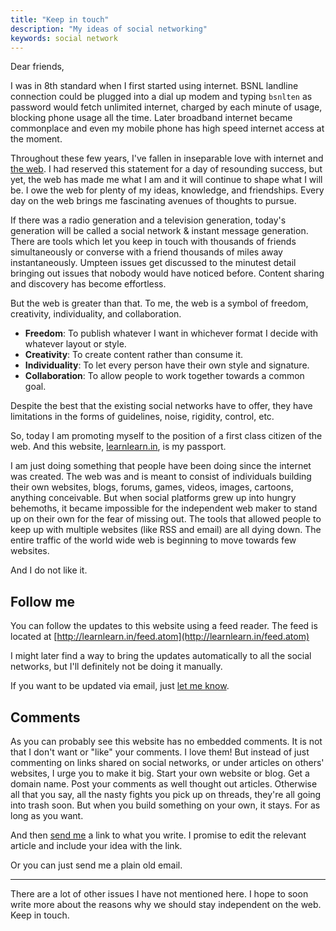 ```yaml
---
title: "Keep in touch"
description: "My ideas of social networking"
keywords: social network
---
```

Dear friends,

I was in 8th standard when I first started using internet. BSNL landline connection could be plugged into a dial up modem and typing `bsnlten` as password would fetch unlimited internet, charged by each minute of usage, blocking phone usage all the time. Later broadband internet became commonplace and even my mobile phone has high speed internet access at the moment.

Throughout these few years, I've fallen in inseparable love with internet and [the web](/web/). I had reserved this statement for a day of resounding success, but yet, the web has made me what I am and it will continue to shape what I will be. I owe the web for plenty of my ideas, knowledge, and friendships. Every day on the web brings me fascinating avenues of thoughts to pursue.

If there was a radio generation and a television generation, today's generation will be called a social network & instant message generation. There are tools which let you keep in touch with thousands of friends simultaneously or converse with a friend thousands of miles away instantaneously. Umpteen issues get discussed to the minutest detail bringing out issues that nobody would have noticed before. Content sharing and discovery has become effortless.

But the web is greater than that. To me, the web is a symbol of freedom, creativity, individuality, and collaboration.

* **Freedom**: To publish whatever I want in whichever format I decide with whatever layout or style.
* **Creativity**: To create content rather than consume it.
* **Individuality**: To let every person have their own style and signature.
* **Collaboration**: To allow people to work together towards a common goal.

Despite the best that the existing social networks have to offer, they have limitations in the forms of guidelines, noise, rigidity, control, etc.

So, today I am promoting myself to the position of a first class citizen of the web. And this website, [learnlearn.in](http://learnlearn.in), is my passport.

I am just doing something that people have been doing since the internet was created. The web was and is meant to consist of individuals building their own websites, blogs, forums, games, videos, images, cartoons, anything conceivable. But when social platforms grew up into hungry behemoths, it became impossible for the independent web maker to stand up on their own for the fear of missing out. The tools that allowed people to keep up with multiple websites (like RSS and email) are all dying down. The entire traffic of the world wide web is beginning to move towards few websites.

And I do not like it.

## Follow me ##
You can follow the updates to this website using a feed reader. The feed is located at [http://learnlearn.in/feed.atom](http://learnlearn.in/feed.atom)

 I might later find a way to bring the updates automatically to all the social networks, but I'll definitely not be doing it manually.

 If you want to be updated via email, just [let me know](/about/#contact).

## Comments ##
As you can probably see this website has no embedded comments. It is not that I don't want or "like" your comments. I love them! But instead of just commenting on links shared on social networks, or under articles on others' websites, I urge you to make it big. Start your own website or blog. Get a domain name. Post your comments as well thought out articles. Otherwise all that you say, all the nasty fights you pick up on threads, they're all going into trash soon. But when you build something on your own, it stays. For as long as you want.

And then [send me](/about/#contact) a link to what you write. I promise to edit the relevant article and include your idea with the link.  

Or you can just send me a plain old email.

---
There are a lot of other issues I have not mentioned here. I hope to soon write more about the reasons why we should stay independent on the web. Keep in touch.

